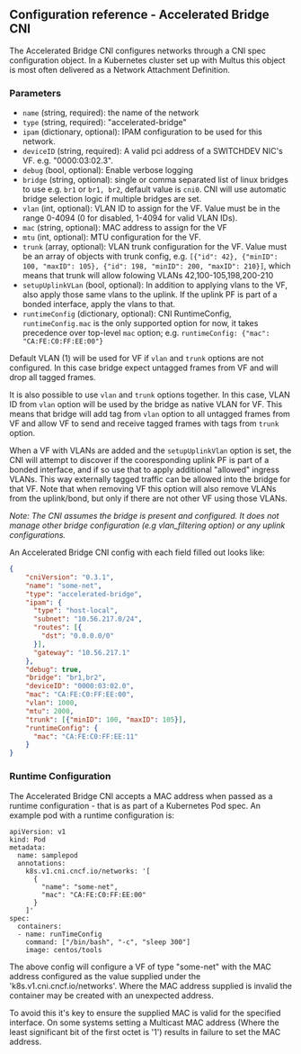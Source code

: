 ## Configuration reference - Accelerated Bridge CNI

The Accelerated Bridge CNI configures networks through a CNI spec configuration object. In a Kubernetes cluster set up with Multus this object is most often delivered as a Network Attachment Definition.


### Parameters
* `name` (string, required): the name of the network
* `type` (string, required): "accelerated-bridge"
* `ipam` (dictionary, optional): IPAM configuration to be used for this network.
* `deviceID` (string, required): A valid pci address of a SWITCHDEV NIC's VF. e.g. "0000:03:02.3".
* `debug` (bool, optional): Enable verbose logging
* `bridge` (string, optional): single or comma separated list of linux bridges to use e.g. `br1` or `br1, br2`, default value is `cni0`.
  CNI will use automatic bridge selection logic if multiple bridges are set.
* `vlan` (int, optional): VLAN ID to assign for the VF. Value must be in the range 0-4094 (0 for disabled, 1-4094 for valid VLAN IDs).
* `mac` (string, optional): MAC address to assign for the VF
* `mtu` (int, optional): MTU configuration for the VF.
* `trunk` (array, optional): VLAN trunk configuration for the VF. 
  Value must be an array of objects with trunk config, e.g.
  `[{"id": 42}, {"minID": 100, "maxID": 105}, {"id": 198, "minID": 200, "maxID": 210}]`,
  which means that trunk will allow folowing VLANs 42,100-105,198,200-210
* `setupUplinkVLan` (bool, optional): In addition to applying vlans to the VF, also apply those same vlans to the uplink.
  If the uplink PF is part of a bonded interface, apply the vlans to that.
* `runtimeConfig` (dictionary, optional): CNI RuntimeConfig,
  `runtimeConfig.mac` is the only supported option for now, it takes precedence over top-level `mac` option;
  e.g. `runtimeConfig: {"mac": "CA:FE:C0:FF:EE:00"}`


Default VLAN (1) will be used for VF if `vlan` and `trunk` options are not configured.
In this case bridge expect untagged frames from VF and will drop all tagged frames.


It is also possible to use `vlan` and `trunk` options together. 
In this case, VLAN ID from `vlan` option will be used by the bridge as
native VLAN for VF. This means that bridge will add tag from `vlan` option to
all untagged frames from VF and allow VF to send and receive tagged frames with tags from `trunk` option.


When a VF with VLANs are added and the `setupUplinkVlan` option is set, the CNI will attempt to discover if the
cooresponding uplink PF is part of a bonded interface, and if so use that to apply additional
"allowed" ingress VLANs. This way externally tagged traffic can be allowed into the bridge for that VF.
Note that when removing VF this option will also remove VLANs from the uplink/bond,
but only if there are not other VF using those VLANs.


_Note: The CNI assumes the bridge is present and configured. 
It does not manage other bridge configuration (e.g vlan_filtering option) or any uplink configurations._


An Accelerated Bridge CNI config with each field filled out looks like:

```json
{
    "cniVersion": "0.3.1",
    "name": "some-net",
    "type": "accelerated-bridge",
    "ipam": {
      "type": "host-local",
      "subnet": "10.56.217.0/24",
      "routes": [{
        "dst": "0.0.0.0/0"
      }],
      "gateway": "10.56.217.1"
    },
    "debug": true,
    "bridge": "br1,br2",
    "deviceID": "0000:03:02.0",
    "mac": "CA:FE:C0:FF:EE:00",
    "vlan": 1000,
    "mtu": 2000,
    "trunk": [{"minID": 100, "maxID": 105}],
    "runtimeConfig": {
      "mac": "CA:FE:C0:FF:EE:11"
    }
}
```

### Runtime Configuration

The Accelerated Bridge CNI accepts a MAC address when passed as a runtime configuration - that is as part of a Kubernetes Pod spec. An example pod with a runtime configuration is:

```
apiVersion: v1
kind: Pod
metadata:
  name: samplepod
  annotations:
    k8s.v1.cni.cncf.io/networks: '[
      {
        "name": "some-net",
        "mac": "CA:FE:C0:FF:EE:00"
      }
    ]'
spec:
  containers:
  - name: runTimeConfig
    command: ["/bin/bash", "-c", "sleep 300"]
    image: centos/tools

```

The above config will configure a VF of type "some-net" with the MAC address configured as the value supplied under the 'k8s.v1.cni.cncf.io/networks'. Where the MAC address supplied is invalid the container may be created with an unexpected address.

To avoid this it's key to ensure the supplied MAC is valid for the specified interface. On some systems setting a Multicast MAC address (Where the least significant bit of the first octet is '1') results in failure to set the MAC address.
